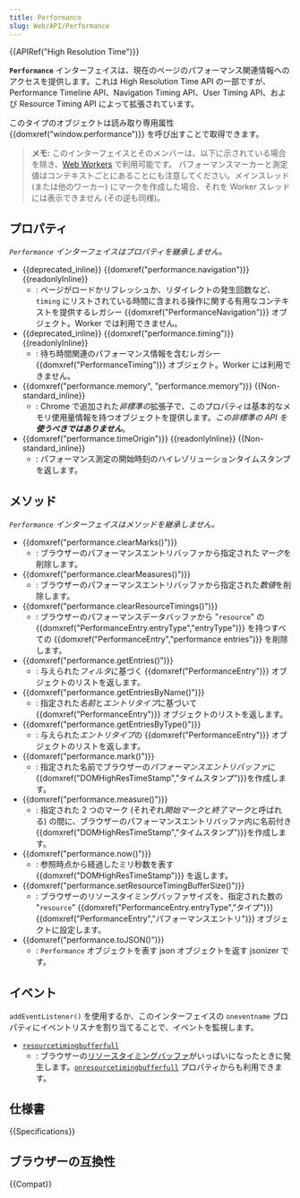 ```yaml
---
title: Performance
slug: Web/API/Performance
---
```


{{APIRef("High Resolution Time")}}

**`Performance`** インターフェイスは、現在のページのパフォーマンス関連情報へのアクセスを提供します。これは High Resolution Time API の一部ですが、Performance Timeline API、Navigation Timing API、User Timing API、および Resource Timing API によって拡張されています。

このタイプのオブジェクトは読み取り専用属性 {{domxref("window.performance")}} を呼び出すことで取得できます。

> **メモ:** このインターフェイスとそのメンバーは、以下に示されている場合を除き、[Web Workers](/ja/docs/Web/API/Web_Workers_API) で利用可能です。 パフォーマンスマーカーと測定値はコンテキストごとにあることにも注意してください。メインスレッド (または他のワーカー) にマークを作成した場合、それを Worker スレッドには表示できません (その逆も同様)。

## プロパティ

_`Performance` インターフェイスはプロパティを継承しません。_

- {{deprecated_inline}} {{domxref("performance.navigation")}} {{readonlyInline}}
  - : ページがロードかリフレッシュか、リダイレクトの発生回数など、`timing` にリストされている時間に含まれる操作に関する有用なコンテキストを提供するレガシー {{domxref("PerformanceNavigation")}} オブジェクト。Worker では利用できません。
- {{deprecated_inline}} {{domxref("performance.timing")}} {{readonlyInline}}
  - : 待ち時間関連のパフォーマンス情報を含むレガシー {{domxref("PerformanceTiming")}} オブジェクト。Worker には利用できません。
- {{domxref("performance.memory", "performance.memory")}} {{Non-standard_inline}}
  - : Chrome で追加された*非標準の*拡張子で、このプロパティは基本的なメモリ使用量情報を持つオブジェクトを提供します。_この非標準の API を**使うべきではありません**_。
- {{domxref("performance.timeOrigin")}} {{readonlyInline}} {{Non-standard_inline}}
  - : パフォーマンス測定の開始時刻のハイレゾリューションタイムスタンプを返します。

## メソッド

_`Performance` インターフェイスはメソッドを継承しません。_

- {{domxref("performance.clearMarks()")}}
  - : ブラウザーのパフォーマンスエントリバッファから指定された*マーク*を削除します。
- {{domxref("performance.clearMeasures()")}}
  - : ブラウザーのパフォーマンスエントリバッファから指定された*数値*を削除します。
- {{domxref("performance.clearResourceTimings()")}}
  - : ブラウザーのパフォーマンスデータバッファから "`resource`" の {{domxref("PerformanceEntry.entryType","entryType")}} を持つすべての {{domxref("PerformanceEntry","performance entries")}} を削除します。
- {{domxref("performance.getEntries()")}}
  - : 与えられた*フィルタ*に基づく {{domxref("PerformanceEntry")}} オブジェクトのリストを返します。
- {{domxref("performance.getEntriesByName()")}}
  - : 指定された*名前*と*エントリタイプ*に基づいて {{domxref("PerformanceEntry")}} オブジェクトのリストを返します。
- {{domxref("performance.getEntriesByType()")}}
  - : 与えられた*エントリタイプ*の {{domxref("PerformanceEntry")}} オブジェクトのリストを返します。
- {{domxref("performance.mark()")}}
  - : 指定された名前でブラウザーの*パフォーマンスエントリバッファ*に{{domxref("DOMHighResTimeStamp","タイムスタンプ")}}を作成します。
- {{domxref("performance.measure()")}}
  - : 指定された 2 つのマーク (それぞれ*開始マーク*と*終了マーク*と呼ばれる) の間に、ブラウザーのパフォーマンスエントリバッファ内に名前付き{{domxref("DOMHighResTimeStamp","タイムスタンプ")}}を作成します。
- {{domxref("performance.now()")}}
  - : 参照時点から経過したミリ秒数を表す {{domxref("DOMHighResTimeStamp")}} を返します。
- {{domxref("performance.setResourceTimingBufferSize()")}}
  - : ブラウザーのリソースタイミングバッファサイズを、指定された数の "`resource`" {{domxref("PerformanceEntry.entryType","タイプ")}} {{domxref("PerformanceEntry","パフォーマンスエントリ")}} オブジェクトに設定します。
- {{domxref("performance.toJSON()")}}
  - : `Performance` オブジェクトを表す json オブジェクトを返す jsonizer です。

## イベント

`addEventListener()` を使用するか、このインターフェイスの `oneventname` プロパティにイベントリスナを割り当てることで、イベントを監視します。

- [`resourcetimingbufferfull`](/ja/docs/Web/API/Performance/resourcetimingbufferfull_event)
  - : ブラウザーの[リソースタイミングバッファ](/ja/docs/Web/API/Performance/setResourceTimingBufferSize)がいっぱいになったときに発生します。[`onresourcetimingbufferfull`](/ja/docs/Web/API/Performance/onresourcetimingbufferfull) プロパティからも利用できます。

## 仕様書

{{Specifications}}

## ブラウザーの互換性

{{Compat}}
